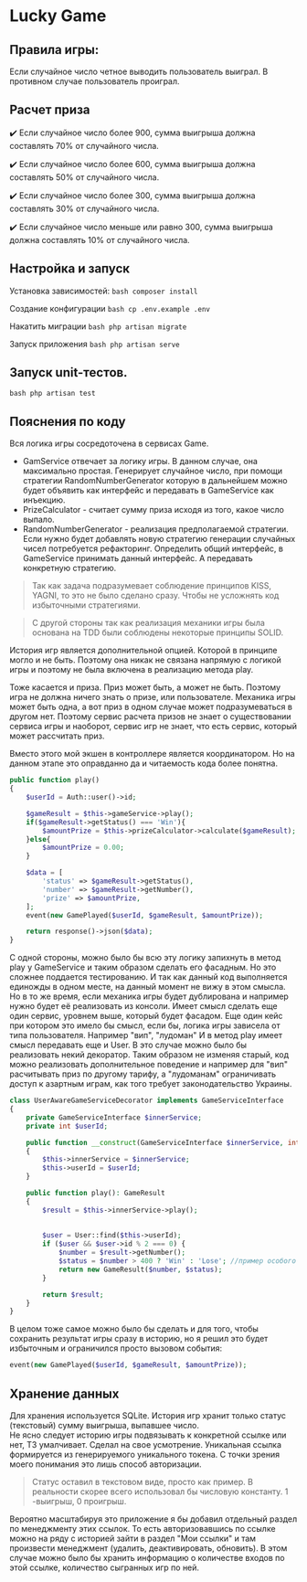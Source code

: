 # Lucky Game
## Правила игры:
Если случайное число четное выводить пользователь выиграл. В противном случае пользователь проиграл.


## Расчет приза
✔️ Если случайное число более 900, сумма выигрыша должна составлять 70% от случайного числа.

✔️ Если случайное число более 600, сумма выигрыша должна составлять 50% от случайного числа.

✔️ Если случайное число более 300, сумма выигрыша должна составлять 30% от случайного числа.

✔️ Если случайное число меньше или равно 300, сумма выигрыша должна составлять 10% от случайного числа.

## Настройка и запуск

Установка зависимостей: 
```bash composer install```

Создание конфигурации
```bash cp .env.example .env```

Накатить миграции
```bash php artisan migrate```

Запуск приложения
```bash php artisan serve```

## Запуск unit-тестов.
```bash php artisan test```



## Пояснения по коду

Вся логика игры сосредоточена в сервисах Game.
- GamService отвечает за логику игры. В данном случае, она максимально простая. 
Генерирует случайное число, при помощи стратегии RandomNumberGenerator которую в дальнейшем можно будет объявить как интерфейс и передавать в GameService как инъекцию.
- PrizeCalculator - считает сумму приза исходя из того, какое число выпало.  
- RandomNumberGenerator - реализация предполагаемой стратегии. Если нужно будет добавлять новую стратегию генерации случайных чисел
потребуется рефакторинг. Определить общий интерфейс, в GameService принимать данный интерфейс. А передавать конкретную стратегию.

> Так как задача подразумевает соблюдение принципов KISS, YAGNI, то это не было сделано сразу. Чтобы не усложнять код избыточными стратегиями.

> С другой стороны так как реализация механики игры была основана на TDD были соблюдены некоторые принципы SOLID.


История игр является дополнительной опцией. Которой в принципе могло и не быть. Поэтому она никак не связана напрямую 
с логикой игры и поэтому не была включена в реализацию метода play. 

Тоже касается и приза. Приз может быть, а может не быть. Поэтому игра не должна ничего знать о призе, или пользователе. Механика игры может быть
одна, а вот приз в одном случае может подразумеваться в другом нет. Поэтому сервис расчета призов не знает о существовании сервиса игры
и наоборот, сервис игр не знает, что есть сервис, который может рассчитать приз.  

Вместо этого мой экшен в контроллере является координатором. Но на данном этапе это оправданно да и читаемость кода более понятна.

```php
public function play()
{
    $userId = Auth::user()->id;

    $gameResult = $this->gameService->play();
    if($gameResult->getStatus() === 'Win'){
        $amountPrize = $this->prizeCalculator->calculate($gameResult);
    }else{
        $amountPrize = 0.00;
    }

    $data = [
        'status' => $gameResult->getStatus(),
        'number' => $gameResult->getNumber(),
        'prize' => $amountPrize,
    ];
    event(new GamePlayed($userId, $gameResult, $amountPrize));

    return response()->json($data);
}
```

С одной стороны, можно было бы всю эту логику запихнуть в метод play у GameService и таким образом сделать его фасадным.
Но это сложнее поддается тестированию. И так как данный код выполняется единожды в одном месте, на данный момент не вижу 
в этом смысла. Но в то же время, если механика игры будет дублирована и например нужно будет её реализовать из консоли.
Имеет смысл сделать еще один сервис, уровнем выше, который будет фасадом.
Еще один кейс при котором это имело бы смысл, если бы, логика игры зависела от типа пользователя. Например "вип", "лудоман"
И в метод play имеет смысл передавать еще и User. В это случае можно было бы реализовать некий декоратор. 
Таким образом не изменяя старый, код можно реализовать дополнительное поведение и например для "вип" расчитывать приз 
по другому тарифу, а "лудоманам" ограничивать доступ к азартным играм, как того требует законодательство Украины. 
```php
class UserAwareGameServiceDecorator implements GameServiceInterface
{
    private GameServiceInterface $innerService;
    private int $userId;

    public function __construct(GameServiceInterface $innerService, int $userId)
    {
        $this->innerService = $innerService;
        $this->userId = $userId;
    }

    public function play(): GameResult
    {
        $result = $this->innerService->play();
        
        
        $user = User::find($this->userId);
        if ($user && $user->id % 2 === 0) {
            $number = $result->getNumber();
            $status = $number > 400 ? 'Win' : 'Lose'; //пример особого условия
            return new GameResult($number, $status);
        }

        return $result;
    }
}
```
В целом тоже самое можно было бы сделать и для того, чтобы сохранить результат игры сразу в историю, но я решил это будет
избыточным и ограничился просто вызовом события:  
```php
event(new GamePlayed($userId, $gameResult, $amountPrize));
```

## Хранение данных

Для хранения используется SQLite. История игр хранит только статус (текстовый) сумму выигрыша, выпавшее число.   
Не ясно следует историю игры подвязывать к конкретной ссылке или нет, ТЗ умалчивает. Сделал на свое усмотрение.
Уникальная ссылка формируется из генерируемого уникального токена. С точки зрения моего понимания это лишь способ авторизации.

> Статус оставил в текстовом виде, просто как пример. В реальности скорее всего использовал бы числовую константу. 1 -выигрыш, 0 проигрыш. 


Вероятно масштабируя это приложение я бы добавил отдельный раздел по менеджменту этих ссылок. То есть авторизовавшись
по ссылке можно на ряду с историей зайти в раздел "Мои ссылки" и там произвести менеджмент (удалить, деактивировать, обновить).
В этом случае можно было бы хранить информацию о количестве входов по этой ссылке, количество сыгранных игр по ней. 

